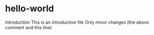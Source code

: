 # hello-world
Introduction 
This is an introduction file
Only minor changes (the above comment and this line)
